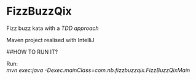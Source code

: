 # FizzBuzzQix
Fizz buzz kata with a *TDD approach*

Maven project realised with IntelliJ

##HOW TO RUN IT?

Run:  
*mvn exec:java -Dexec.mainClass=com.nb.fizzbuzzqix.FizzBuzzQixMain*

